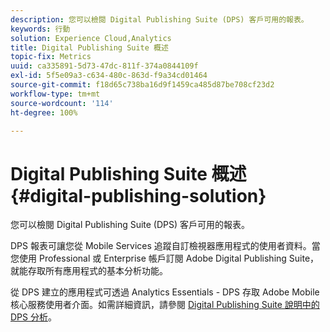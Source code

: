 ```yaml
---
description: 您可以檢閱 Digital Publishing Suite (DPS) 客戶可用的報表。
keywords: 行動
solution: Experience Cloud,Analytics
title: Digital Publishing Suite 概述
topic-fix: Metrics
uuid: ca335891-5d73-47dc-811f-374a0844109f
exl-id: 5f5e09a3-c634-480c-863d-f9a34cd01464
source-git-commit: f18d65c738ba16d9f1459ca485d87be708cf23d2
workflow-type: tm+mt
source-wordcount: '114'
ht-degree: 100%

---
```


# Digital Publishing Suite 概述 {#digital-publishing-solution}

您可以檢閱 Digital Publishing Suite (DPS) 客戶可用的報表。

DPS 報表可讓您從 Mobile Services 追蹤自訂檢視器應用程式的使用者資料。當您使用 Professional 或 Enterprise 帳戶訂閱 Adobe Digital Publishing Suite，就能存取所有應用程式的基本分析功能。

從 DPS 建立的應用程式可透過 Analytics Essentials - DPS 存取 Adobe Mobile 核心服務使用者介面。如需詳細資訊，請參閱 [Digital Publishing Suite 說明中的 DPS 分析](https://helpx.adobe.com/tw/digital-publishing-suite/help/omniture-analytics.html)。
